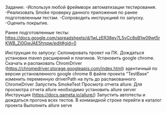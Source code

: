 Задание:
    -Используя любой фреймворк автоматизации тестирования.
    -Реализовать Smoke проверку данного приложения по ранее подготовленным тестам.
    -Сопроводить инструкцией по запуску.
    -Оценить покрытие.


Ранее подготовленные тесты:
    https://docs.google.com/spreadsheets/d/1wLzER38ey7L5vCc8sB1w09wt5rKWB_Zi0GwJAE5hnqw/edit#gid=0

Инструкция по запуску:
    Склонировать проект на ПК.
    Дождаться установки maven расширений и плагинов.
    Установить google chrome.
    Скачать и распаковать ChromDriver (https://chromedriver.storage.googleapis.com/index.html) эдентичный по версии установленного google chrome
    В файле проекта "TestBase" изменить переменную driverPath на путь до распакованного ChromeDriver
    Запустить  SmokeTest
Просмотр отчета allure:
    Для просмотра отчета allure необходимо установить allure server
    Инструкция (https://docs.qameta.io/allure/)
    Запустить автотесты и дождаться прогона всех тестов.
    В конмандной строке перейти в каталог проекта
    Выполнить allure serve

